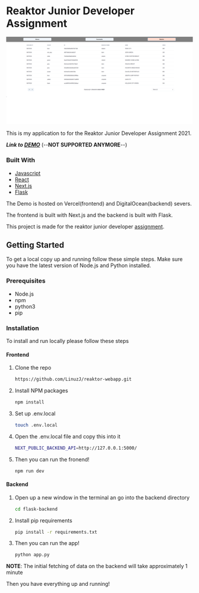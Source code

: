# Reaktor Junior Developer Assignment

![demo](./readme-img/demo.png)

This is my application to for the Reaktor Junior Developer Assignment 2021.

***Link to [DEMO](https://reaktor-webapp.vercel.app/)*** (--**NOT SUPPORTED ANYMORE**--)

### Built With

- [Javascript](https://www.javascript.com/)
- [React](https://reactjs.org/)
- [Next.js](https://nextjs.org/)
- [Flask](https://flask.palletsprojects.com/en/1.1.x/)



The Demo is hosted on Vercel(frontend) and DigitalOcean(backend) severs.

The frontend is built with Next.js and the backend is built with Flask.

This project is made for the reaktor junior developer [assignment](https://www.reaktor.com/junior-dev-assignment/).

## Getting Started

To get a local copy up and running follow these simple steps. Make sure you have the latest version of Node.js and Python installed.

### Prerequisites

- Node.js
- npm
- python3
- pip

### Installation

To install and run locally please follow these steps

#### Frontend
1. Clone the repo
   ```sh
   https://github.com/LinuzJ/reaktor-webapp.git
   ```
2. Install NPM packages
   ```sh
   npm install
   ```
3. Set up .env.local
   ```sh
   touch .env.local
   ```
4. Open the .env.local file and copy this into it
   ```sh
   NEXT_PUBLIC_BACKEND_API=http://127.0.0.1:5000/
   ```
5. Then you can run the fronend!
   ```sh
   npm run dev
   ```
   
#### Backend
1. Open up a new window in the terminal an go into the backend directory
   ```sh
   cd flask-backend
   ```
2. Install pip requirements
   ```sh
   pip install -r requirements.txt
   ```
3. Then you can run the app!
   ```sh
   python app.py
   ```
**NOTE**: The initial fetching of data on the backend will take approximately 1 minute

Then you have everything up and running!
